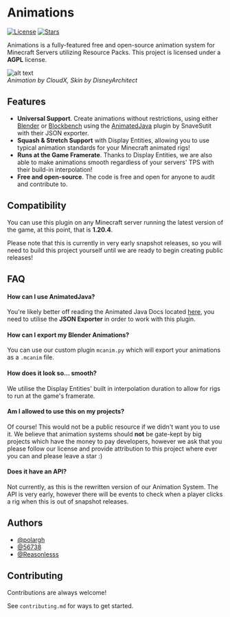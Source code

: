 
# Animations

[![License](https://img.shields.io/github/license/administrateclouds/animations?style=flat-square)](LICENSE)
[![Stars](https://img.shields.io/github/stars/administrateclouds/animations?style=flat-square)](#)

Animations is a fully-featured free and open-source animation system for Minecraft Servers utilizing Resource Packs. This project is licensed under a **AGPL** license.

![alt text](https://us-east-1.tixte.net/uploads/i.itspolar.dev/javaw_IQ7XaVDNBB.gif)
<br/>
*Animation by CloudX, Skin by DisneyArchitect*

## Features
- **Universal Support**. Create animations without restrictions, using either [Blender](https://www.blender.org/) or [Blockbench](https://www.blockbench.net/) using the  [AnimatedJava](https://github.com/Animated-Java/animated-java) plugin by SnaveSutit with their JSON exporter.
- **Squash & Stretch Support** with Display Entities, allowing you to use typical animation standards for your Minecraft animated rigs!
- **Runs at the Game Framerate**. Thanks to Display Entities, we are also able to make animations smooth regardless of your servers' TPS with their build-in interpolation!
- **Free and open-source**. The code is free and open for anyone to audit and contribute to.

## Compatibility

You can use this plugin on any Minecraft server running the latest version of the game, at this point, that is **1.20.4**.

Please note that this is currently in very early snapshot releases, so you will need to build this project yourself until we are ready to begin creating public releases!
## FAQ

#### How can I use AnimatedJava?

You're likely better off reading the Animated Java Docs located [here](https://animated-java.dev/docs/home), you need to utilise the **JSON Exporter** in order to work with this plugin.

#### How can I export my Blender Animations?


You can use our custom plugin `mcanim.py` which will export your animations as a `.mcanim` file.

#### How does it look so... smooth?

We utilise the Display Entities' built in interpolation duration to allow for rigs to run at the game's framerate.

#### Am I allowed to use this on my projects?
Of course! This would not be a public resource if we didn't want you to use it. We believe that animation systems should **not** be gate-kept by big projects which have the money to pay developers, however we ask that you please follow our license and provide attribution to this project where ever you can and please leave a star :)

#### Does it have an API?

Not currently, as this is the rewritten version of our Animation System. The API is very early, however there will be events to check when a player clicks a rig when this is out of snapshot releases.
## Authors

- [@polargh](https://www.github.com/polargh)
- [@56738](https://www.github.com/56738)
- [@Reasonlesss](https://www.github.com/Reasonlesss)


## Contributing

Contributions are always welcome!

See `contributing.md` for ways to get started.

